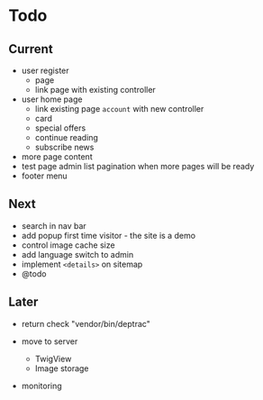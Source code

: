 # Todo

## Current

- user register
  - page
  - link page with existing controller
- user home page
  - link existing page `account` with new controller
  - card
  - special offers
  - continue reading
  - subscribe news
- more page content
- test page admin list pagination when more pages will be ready
- footer menu

## Next

- search in nav bar
- add popup first time visitor - the site is a demo
- control image cache size
- add language switch to admin
- implement `<details>` on sitemap
- @todo

## Later

- return check "vendor/bin/deptrac"

- move to server
  - TwigView
  - Image storage

- monitoring
